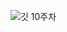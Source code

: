 ![깃 10주차](https://user-images.githubusercontent.com/105197472/200722365-edef4b35-f5d8-4a5e-a5b7-ae4d36a432ab.PNG)
